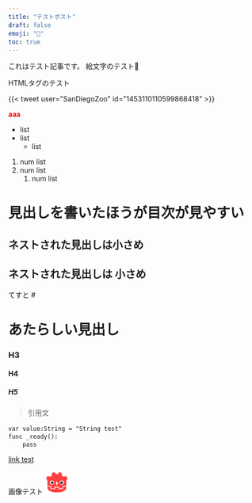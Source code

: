 ```yaml
---
title: "テストポスト"
draft: false
emoji: "🧨"
toc: true
---
```


これはテスト記事です。
絵文字のテスト🎈

HTMLタグのテスト

{{< tweet user="SanDiegoZoo" id="1453110110599868418" >}}

<b style="color:red;">aaa</b>

- list
- list
  - list

1. num list
2. num list
   1. num list

# 見出しを書いたほうが目次が見やすい

## ネストされた見出しは小さめ

## ネストされた見出しは 小さめ

てすと # 

# あたらしい見出し

### H3

#### H4

##### H5

> 引用文

```gdscript
var value:String = "String test"
func _ready():
    pass
```

[link test](#)

画像テスト
![image test](Godot_icon%201.png)